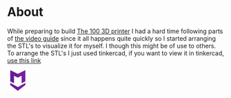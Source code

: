 # About

While preparing to build [The 100 3D printer](https://github.com/MSzturc/the100) I had a hard time following parts of [the video guide](https://www.youtube.com/watch?v=fC4BB4BhjOo&list=PLM01o_dfwbDcKYB-9yV0vLs5k0CrHUv0W) since it all happens quite quickly so I started arranging the STL's to visualize it for myself. I though this might be of use to others.
To arrange the STL's I just used tinkercad, if you want to view it in tinkercad, [use this link](https://www.tinkercad.com/things/cHlgLPrpjb7)



![alt text](https://github.com/adam-p/markdown-here/raw/master/src/common/images/icon48.png "Logo Title Text 1")
